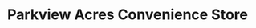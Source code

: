 ---
title: "Parkview Acres Convenience Store"
url: /lupton/parkview-acres-convenience-store/
shop: Lebensmittel
---